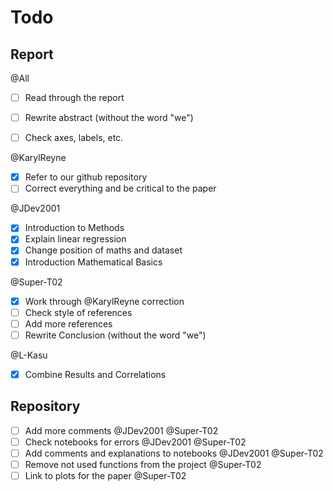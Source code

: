 # Todo

## Report

@All

- [ ] Read through the report
- [ ] Rewrite abstract (without the word "we")
- [ ] Check axes, labels, etc.


@KarylReyne

- [x] Refer to our github repository
- [ ] Correct everything and be critical to the paper

@JDev2001

- [X] Introduction to Methods
- [X] Explain linear regression
- [X] Change position of maths and dataset
- [X] Introduction Mathematical Basics

@Super-T02

- [X] Work through @KarylReyne correction
- [ ] Check style of references
- [ ] Add more references
- [ ] Rewrite Conclusion (without the word "we")
  
@L-Kasu

- [x] Combine Results and Correlations
  
## Repository

- [ ] Add more comments @JDev2001 @Super-T02
- [ ] Check notebooks for errors @JDev2001 @Super-T02
- [ ] Add comments and explanations to notebooks @JDev2001 @Super-T02
- [ ] Remove not used functions from the project @Super-T02
- [ ] Link to plots for the paper @Super-T02
